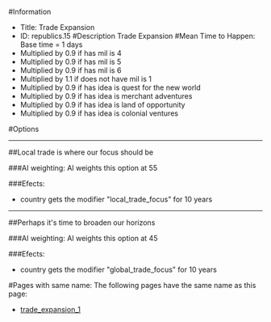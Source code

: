 #Information
 - Title: Trade Expansion
 - ID: republics.15
#Description
Trade Expansion
#Mean Time to Happen:
Base time = 1 days
 - Multiplied by 0.9 if has mil is 4
 - Multiplied by 0.9 if has mil is 5
 - Multiplied by 0.9 if has mil is 6
 - Multiplied by 1.1 if does not have mil is 1
 - Multiplied by 0.9 if has idea is quest for the new world
 - Multiplied by 0.9 if has idea is merchant adventures
 - Multiplied by 0.9 if has idea is land of opportunity
 - Multiplied by 0.9 if has idea is colonial ventures

#Options

___
##Local trade is where our focus should be

###AI weighting:
AI weights this option at 55


###Efects:<ul><li>country gets the modifier "local_trade_focus" for 10 years</li></ul>

___
##Perhaps it's time to broaden our horizons

###AI weighting:
AI weights this option at 45


###Efects:<ul><li>country gets the modifier "global_trade_focus" for 10 years</li></ul>


#Pages with same name:
The following pages have the same name as this page:
 - [trade_expansion_1](trade_expansion_1.md)
